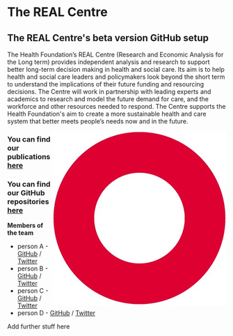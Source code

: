 <!-- html and markdown - no jekyll plugins -->

<html>
<head>
<link rel="stylesheet" href="mystyle.css">
</head>
<body>
<h1>The REAL Centre</h1>
<h2>The REAL Centre's beta version GitHub setup</h2>
<p>The Health Foundation’s REAL Centre (Research and Economic Analysis for the Long term) provides independent analysis and research to support better long-term decision making in health and social care. Its aim is to help health and social care leaders and policymakers look beyond the short term to understand the implications of their future funding and resourcing decisions. The Centre will work in partnership with leading experts and academics to research and model the future demand for care, and the workforce and other resources needed to respond. The Centre supports the Health Foundation's aim to create a more sustainable health and care system that better meets people’s needs now and in the future.</p>
<img align="right" width="400" height="400" src="/images/Circle.jpg">
</body>
</html>

### You can find our publications [here](https://www.health.org.uk/what-we-do/real-centre/publications-and-analysis)
### You can find our GitHub repositories [here](https://github.com/orgs/realcentre/repositories)

**Members of the team**  

* person A - [GitHub](https://github.com/username) / [Twitter](https://twitter.com/username)
* person B - [GitHub](https://github.com/username) / [Twitter](https://twitter.com/username)
* person C - [GitHub](https://github.com/username) / [Twitter](https://twitter.com/username)
* person D - [GitHub](https://github.com/username) / [Twitter](https://twitter.com/username)

<html>
<body>
<p>Add further stuff here </p>
</body>
</html>
